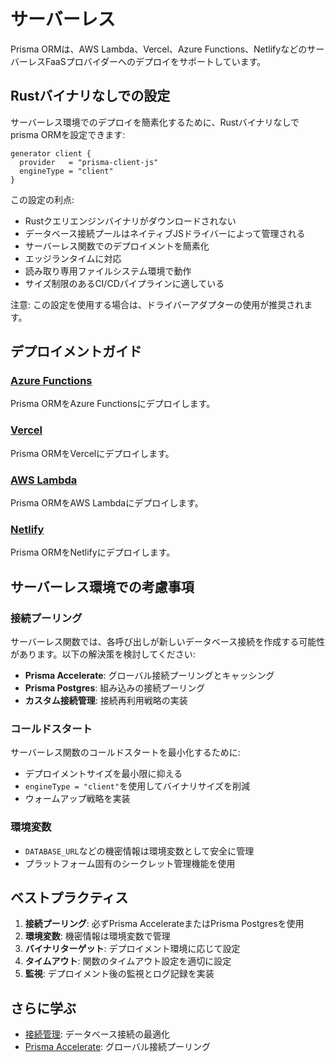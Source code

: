 # サーバーレス

Prisma ORMは、AWS Lambda、Vercel、Azure Functions、NetlifyなどのサーバーレスFaaSプロバイダーへのデプロイをサポートしています。

## Rustバイナリなしでの設定

サーバーレス環境でのデプロイを簡素化するために、Rustバイナリなしでprisma ORMを設定できます:

```prisma
generator client {
  provider   = "prisma-client-js"
  engineType = "client"
}
```

この設定の利点:
- Rustクエリエンジンバイナリがダウンロードされない
- データベース接続プールはネイティブJSドライバーによって管理される
- サーバーレス関数でのデプロイメントを簡素化
- エッジランタイムに対応
- 読み取り専用ファイルシステム環境で動作
- サイズ制限のあるCI/CDパイプラインに適している

注意: この設定を使用する場合は、ドライバーアダプターの使用が推奨されます。

## デプロイメントガイド

### [Azure Functions](/docs/orm/prisma-client/deployment/serverless/deploy-to-azure-functions)
Prisma ORMをAzure Functionsにデプロイします。

### [Vercel](/docs/orm/prisma-client/deployment/serverless/deploy-to-vercel)
Prisma ORMをVercelにデプロイします。

### [AWS Lambda](/docs/orm/prisma-client/deployment/serverless/deploy-to-aws-lambda)
Prisma ORMをAWS Lambdaにデプロイします。

### [Netlify](/docs/orm/prisma-client/deployment/serverless/deploy-to-netlify)
Prisma ORMをNetlifyにデプロイします。

## サーバーレス環境での考慮事項

### 接続プーリング

サーバーレス関数では、各呼び出しが新しいデータベース接続を作成する可能性があります。以下の解決策を検討してください:

- **Prisma Accelerate**: グローバル接続プーリングとキャッシング
- **Prisma Postgres**: 組み込みの接続プーリング
- **カスタム接続管理**: 接続再利用戦略の実装

### コールドスタート

サーバーレス関数のコールドスタートを最小化するために:

- デプロイメントサイズを最小限に抑える
- `engineType = "client"`を使用してバイナリサイズを削減
- ウォームアップ戦略を実装

### 環境変数

- `DATABASE_URL`などの機密情報は環境変数として安全に管理
- プラットフォーム固有のシークレット管理機能を使用

## ベストプラクティス

1. **接続プーリング**: 必ずPrisma AccelerateまたはPrisma Postgresを使用
2. **環境変数**: 機密情報は環境変数で管理
3. **バイナリターゲット**: デプロイメント環境に応じて設定
4. **タイムアウト**: 関数のタイムアウト設定を適切に設定
5. **監視**: デプロイメント後の監視とログ記録を実装

## さらに学ぶ

- [接続管理](/docs/orm/prisma-client/setup-and-configuration/databases-connections): データベース接続の最適化
- [Prisma Accelerate](https://www.prisma.io/accelerate): グローバル接続プーリング
